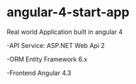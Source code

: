 # angular-4-start-app
Real world Application built in angular 4

-API Service:
ASP.NET Web Api 2

-ORM
Entity Framework 6.x

-Frontend
Angular 4.3
